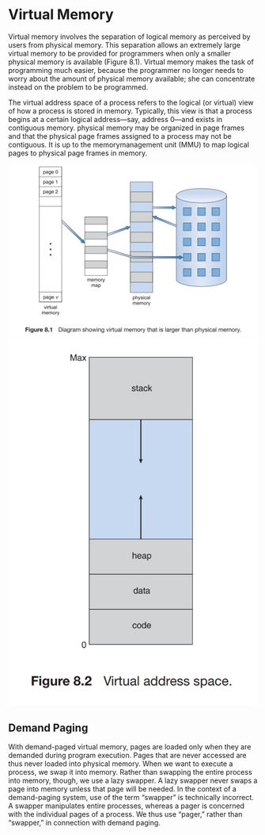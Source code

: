 # Virtual Memory

Virtual memory involves the separation of logical memory as perceived by users from physical memory. This separation allows an extremely large virtual memory to be provided for programmers when only a smaller physical memory is available (Figure 8.1). Virtual memory makes the task of programming much easier, because the programmer no longer needs to worry about the amount of physical memory available; she can concentrate instead on the problem to be programmed.

The virtual address space of a process refers to the logical (or virtual) view of how a process is stored in memory. Typically, this view is that a process begins at a certain logical address—say, address 0—and exists in contiguous memory. physical memory may be organized in page frames and that the physical page frames assigned to a process may not be contiguous. It is up to the memorymanagement unit (MMU) to map logical pages to physical page frames in memory.

![Virtual memory that is larger than physical memory](images/virtual_memory.png)
![Virtual Address Space](images/virtual_addr_space.png)

## Demand Paging

With demand-paged virtual memory, pages are loaded only when they are demanded during program execution. Pages that are never accessed are thus never loaded into physical memory. When we want to execute a process, we swap it into memory. Rather than swapping the entire process into memory, though, we use a lazy swapper. A lazy swapper never swaps a page into memory unless that page will be needed. In the context of a demand-paging system, use of the term “swapper” is technically incorrect. A swapper manipulates entire processes, whereas a pager is concerned with the individual pages of a process. We thus use “pager,” rather than “swapper,” in connection with demand paging.
